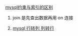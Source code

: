 [mysql约束与索引的区别](https://www.cnblogs.com/xh_Blog/p/8473248.html)

1. join 是先查出数据再用 on 连接

2. [mysql 行转列 列转行](https://www.cnblogs.com/xiaoxi/p/7151433.html)